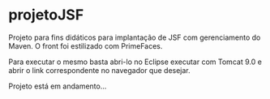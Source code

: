 # projetoJSF

Projeto para fins didáticos para implantação de JSF com gerenciamento do Maven.
O front foi estilizado com PrimeFaces. 

Para executar o mesmo basta abri-lo no Eclipse executar com Tomcat 9.0 e abrir o link correspondente no navegador que desejar.

Projeto está em andamento... 
